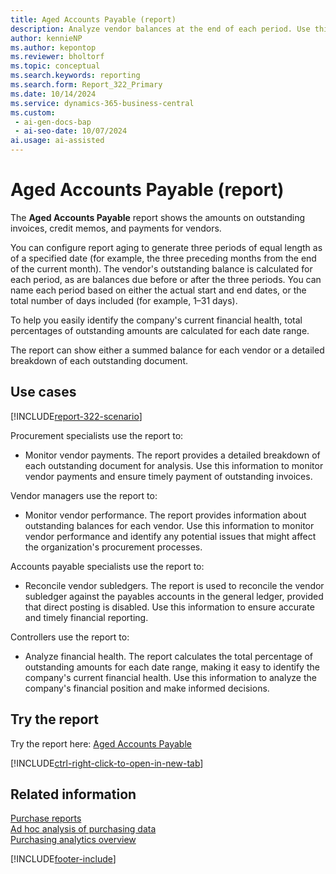 ```yaml
---
title: Aged Accounts Payable (report)
description: Analyze vendor balances at the end of each period. Use this report to monitor unpaid invoices and prioritize payments for overdue accounts.
author: kennieNP
ms.author: kepontop
ms.reviewer: bholtorf
ms.topic: conceptual
ms.search.keywords: reporting
ms.search.form: Report_322_Primary
ms.date: 10/14/2024
ms.service: dynamics-365-business-central
ms.custom:
 - ai-gen-docs-bap
 - ai-seo-date: 10/07/2024
ai.usage: ai-assisted
---
```


# Aged Accounts Payable (report)

The **Aged Accounts Payable** report shows the amounts on outstanding invoices, credit memos, and payments for vendors.

You can configure report aging to generate three periods of equal length as of a specified date (for example, the three preceding months from the end of the current month). The vendor's outstanding balance is calculated for each period, as are balances due before or after the three periods. You can name each period based on either the actual start and end dates, or the total number of days included (for example, 1–31 days).

To help you easily identify the company's current financial health, total percentages of outstanding amounts are calculated for each date range.

The report can show either a summed balance for each vendor or a detailed breakdown of each outstanding document.

## Use cases

[!INCLUDE[report-322-scenario](../includes/report-322-scenario-include.md)]

<!-- 
Prompt
Below is a report in an ERP system. Provide 3-4 use cases for different personas working with procurement.
Format like this:    
  
As a <persona>, use the report to    
* use case 1  
* use case 2    

Do not capitalize the persona names. 

## Report description
Shows overdue balances for vendors in time intervals. The overdue amounts can show by due date, posting date, or by document date. You can choose to show the amounts in local currency (LCY) and print details of the overdue documents. The time intervals can have headings with dates or with number of dates overdue, relative to the specified aging by type.
This report is the main report for reconciling vendor ledger to G/L. Assuming that you don't post directly to the payables account for the vendor posting group, this report is a specification of the amounts in the general ledger.

### What the report does
Shows the amount of outstanding invoices, credit memos and payments for vendors.

You can configure report aging to generate three equal length periods as of the specified date (i.e. three preceding months from the end of the current month). The vendor's outstanding balance is then calculated for each period, as well as any balances due before or after the three periods. 

Each period can be named from the actual start/end dates, or the total number of days included (i.e. 1 - 31 days).

A total percentage of outstanding amounts are calculated for each date range, to help you easily identify the company's current financial health.

The report can either show a summed balance for each vendor, or a detailed breakdown of each outstanding document for analysis.

### Use cases
Analyse vendor balances at the end of each period. Used to monitor unpaid invoices, and prioritise payments for overdue accounts. 

Allows easy reconciliation of the vendor subledger against the payables account(s) in the general ledger, assuming that direct posting is disabled. 

Please include your data sources and URLs
 -->

Procurement specialists use the report to:

* Monitor vendor payments. The report provides a detailed breakdown of each outstanding document for analysis. Use this information to monitor vendor payments and ensure timely payment of outstanding invoices.

Vendor managers use the report to:

* Monitor vendor performance. The report provides information about outstanding balances for each vendor. Use this information to monitor vendor performance and identify any potential issues that might affect the organization's procurement processes.

Accounts payable specialists use the report to:

* Reconcile vendor subledgers. The report is used to reconcile the vendor subledger against the payables accounts in the general ledger, provided that direct posting is disabled. Use this information to ensure accurate and timely financial reporting.

Controllers use the report to:

* Analyze financial health. The report calculates the total percentage of outstanding amounts for each date range, making it easy to identify the company's current financial health. Use this information to analyze the company's financial position and make informed decisions.

## Try the report

Try the report here: [Aged Accounts Payable](https://businesscentral.dynamics.com?report=322)

[!INCLUDE[ctrl-right-click-to-open-in-new-tab](../includes/ctrl-right-click-to-open-in-new-tab.md)]

## Related information

[Purchase reports](../purchase-reports.md)  
[Ad hoc analysis of purchasing data](../ad-hoc-analysis-purchasing.md)  
[Purchasing analytics overview](../purchasing-analytics-overview.md)  

[!INCLUDE[footer-include](../includes/footer-banner.md)]
